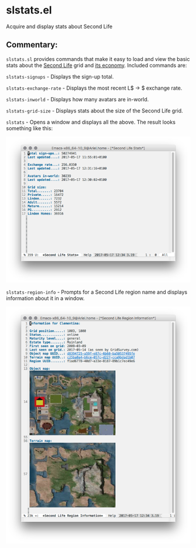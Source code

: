 # slstats.el

Acquire and display stats about Second Life

## Commentary:

`slstats.sl` provides commands that make it easy to load and view the basic
stats about the [Second Life](http://secondlife.com/) grid
and [its economy](http://gridsurvey.com/economy.php). Included commands are:

`slstats-signups` - Displays the sign-up total.

`slstats-exchange-rate` - Displays the most recent L$ -> $ exchange rate.

`slstats-inworld` - Displays how many avatars are in-world.

`slstats-grid-size` - Displays stats about the size of the Second Life grid.

`slstats` - Opens a window and displays all the above. The result looks
something like this:

![M-x slstats RET](slstats.png)

`slstats-region-info` - Prompts for a Second Life region name and displays
information about it in a window.

![M-x slstats-region-info Clementina RET](slstats-region-info.png)
